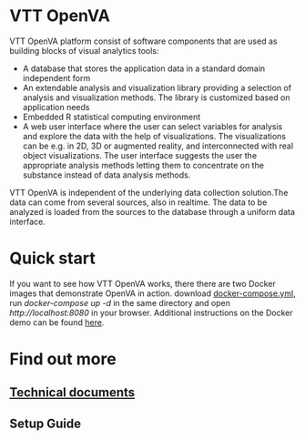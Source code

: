 # VTT OpenVA
VTT OpenVA platform consist of software components that are used as building blocks of visual analytics tools:

* A database that stores the application data in a standard domain independent form
* An extendable analysis and visualization library providing a selection of analysis and visualization methods. The library is customized based on application needs
* Embedded R statistical computing environment
* A web user interface where the user can select variables for analysis and explore the data with the help of visualizations. The visualizations can be e.g. in 2D, 3D or augmented reality, and interconnected with real object visualizations. The user interface suggests the user the appropriate analysis methods letting them to concentrate on the substance instead of data analysis methods.

VTT OpenVA is independent of the underlying data collection solution.The data can come from several sources, also in realtime. The data to be analyzed is loaded from the sources to the database through a uniform data interface.

# Quick start

If you want to see how VTT OpenVA works, there there are two Docker images that demonstrate OpenVA in action. download [docker-compose.yml](https://github.com/pekka-siltanen/vttopenva/blob/master/docker-compose.yml), run _docker-compose up -d_  in the same directory and open _http://localhost:8080_ in your browser. Additional instructions on the Docker demo can be found [here](https://github.com/pekka-siltanen/vttopenva/wiki/Docker-demo).

# Find out more
## [Technical documents](https://github.com/pekka-siltanen/vttopenva/wiki/Technical-documents)
## Setup Guide

